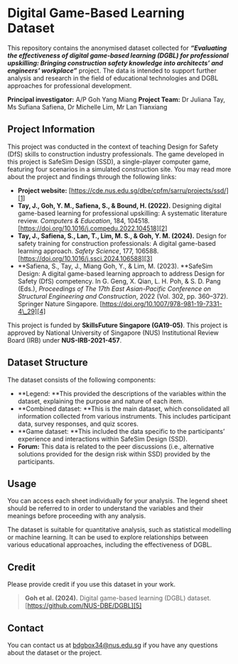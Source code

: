 # Digital Game-Based Learning Dataset
This repository contains the anonymised dataset collected for _**“Evaluating the effectiveness of digital game-based learning (DGBL) for professional upskilling: Bringing construction safety knowledge into architects’ and engineers’ workplace”**_ project. The data is intended to support further analysis  and research in the field of educational technologies and DGBL approaches for professional development. 

**Principal investigator:** A/P Goh Yang Miang
**Project Team:** Dr Juliana Tay, Ms Sufiana Safiena, Dr Michelle Lim, Mr Lan Tianxiang

## Project Information
This project was conducted in the context of teaching Design for Safety (DfS) skills to construction industry professionals. The game developed in this project is SafeSim Design (SSD), a single-player computer game, featuring four scenarios in a simulated construction site. You may read more about the project and findings through the following links:

- **Project website:** [https://cde.nus.edu.sg/dbe/cpfm/sarru/projects/ssd/][1]
- **Tay, J., Goh, Y. M., Safiena, S., & Bound, H. (2022).** Designing digital game-based learning for professional upskilling: A systematic literature review. _Computers & Education_, 184, 104518. [https://doi.org/10.1016/j.compedu.2022.104518][2]
- **Tay, J., Safiena, S., Lan, T., Lim, M. S., & Goh, Y. M. (2024).** Design for safety training for construction professionals: A digital game-based learning approach. _Safety Science_, 177, 106588. [https://doi.org/10.1016/j.ssci.2024.106588][3]
- **Safiena, S., Tay, J., Miang Goh, Y., & Lim, M. (2023). **SafeSim Design: A digital game-based learning approach to address Design for Safety (DfS) competency. In G. Geng, X. Qian, L. H. Poh, & S. D. Pang (Eds.), _Proceedings of The 17th East Asian-Pacific Conference on Structural Engineering and Construction_, 2022 (Vol. 302, pp. 360–372). Springer Nature Singapore. [https://doi.org/10.1007/978-981-19-7331-4\_29][4]

This project is funded by **SkillsFuture Singapore (GA19-05)**. This project is approved by National University of Singapore (NUS) Institutional Review Board (IRB) under **NUS-IRB-2021-457**. 

## Dataset Structure
The dataset consists of the following components:

- **Legend: **This provided the descriptions of the variables within the dataset, explaining the purpose and nature of each item.
- **Combined dataset: **This is the main dataset, which consolidated all information collected from various instruments. This includes participant data, survey responses, and quiz scores.
- **Game dataset: **This included the data specific to the participants’ experience and interactions within SafeSim Design (SSD).
- **Forum:** This data is related to the peer discussions (i.e., alternative solutions provided for the design risk within SSD) provided by the participants.

## Usage
You can access each sheet individually for your analysis. The legend sheet should be referred to in order to understand the variables and their meanings before proceeding with any analysis. 

The dataset is suitable for quantitative analysis, such as statistical modelling or machine learning. It can be used to explore relationships between various educational approaches, including the effectiveness of DGBL.

## Credit
Please provide credit if you use this dataset in your work. 
> **Goh et al. (2024).** Digital game-based learning (DGBL) dataset. [https://github.com/NUS-DBE/DGBL][5]

## Contact
You can contact us at [bdgbox34@nus.edu.sg][6] if you have any questions about the dataset or the project. 

[1]:	https://cde.nus.edu.sg/dbe/cpfm/sarru/projects/ssd/
[2]:	https://doi.org/10.1016/j.compedu.2022.104518
[3]:	https://doi.org/10.1016/j.ssci.2024.106588
[4]:	https://doi.org/10.1007/978-981-19-7331-4%5C_29
[5]:	https://github.com/NUS-DBE/DGBL
[6]:	mailto:bdgbox34@nus.edu.sg
